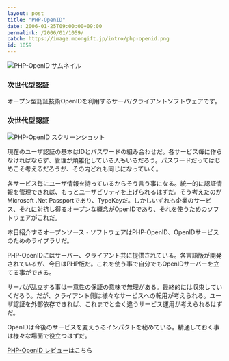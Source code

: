 ```yaml
---
layout: post
title: "PHP-OpenID"
date: 2006-01-25T09:00:00+09:00
permalink: /2006/01/1059/
catch: https://image.moongift.jp/intro/php-openid.png
id: 1059
---
```

 ![PHP-OpenID サムネイル](https://image.moongift.jp/intro/php-openid.s.png "PHP-OpenID サムネイル")
  

### 次世代型認証
  
オープン型認証技術OpenIDを利用するサーバ/クライアントソフトウェアです。  
<!--more-->  

### 次世代型認証
  

![PHP-OpenID スクリーンショット](https://image.moongift.jp/intro/php-openid.png "PHP-OpenID スクリーンショット")

  

現在のユーザ認証の基本はIDとパスワードの組み合わせだ。各サービス毎に作らなければならず、管理が煩雑化している人もいるだろう。パスワードだってはじめこそ考えるだろうが、その内どれも同じになっていく。

  

各サービス毎にユーザ情報を持っているからそう言う事になる。統一的に認証情報を管理できれば、もっとユーザビリティを上げられるはずだ。そう考えたのがMicrosoft .Net Passportであり、TypeKeyだ。しかしいずれも企業のサービス、それに対抗し得るオープンな概念がOpenIDであり、それを使うためのソフトウェアがこれだ。

  

本日紹介するオープンソース・ソフトウェアはPHP-OpenID、OpenIDサービスのためのライブラリだ。

  

PHP-OpenIDにはサーバー、クライアント共に提供されている。各言語版が開発されているが、今日はPHP版だ。これを使う事で自分でもOpenIDサーバーを立てる事ができる。

  

サーバが乱立する事は一意性の保証の意味で無理がある。最終的には収束していくだろう。だが、クライアント側は様々なサービスへの転用が考えられる。ユーザ認証を外部依存できれば、これまでと全く違うサービス運用が考えられるはずだ。

  

OpenIDは今後のサービスを変えうるインパクトを秘めている。精通しておく事は様々な場面で役立つはずだ。

  

[PHP-OpenID レビュー](http://oss.moongift.jp/review/i-1067.html)はこちら

